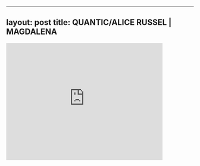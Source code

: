 

---
layout: post
title: QUANTIC/ALICE RUSSEL | MAGDALENA
---


<iframe width="420" height="315" src="http://www.youtube.com/embed/oUDjPeuQi0E" frameborder="0" allowfullscreen></iframe>

